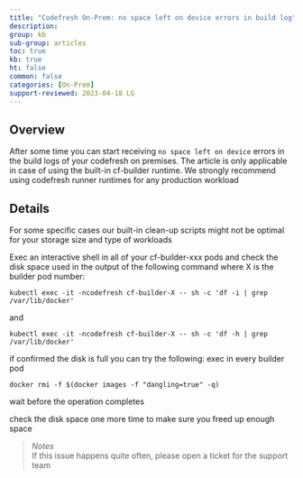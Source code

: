 ```yaml
---
title: "Codefresh On-Prem: no space left on device errors in build log"
description: 
group: kb
sub-group: articles
toc: true
kb: true
ht: false
common: false
categories: [On-Prem]
support-reviewed: 2023-04-18 LG
---
```


## Overview

After some time you can start receiving `no space left on device` errors in the build logs of your codefresh on premises. The article is only applicable in case of using the built-in cf-builder runtime. We strongly recommend using codefresh runner runtimes for any production workload

## Details

For some specific cases our built-in clean-up scripts might not be optimal for your storage size and type of workloads

Exec an interactive shell in all of your cf-builder-xxx pods and check the disk space used in the output of the following command where X is the builder pod number:

`kubectl exec -it -ncodefresh cf-builder-X -- sh -c 'df -i | grep /var/lib/docker'`

and

`kubectl exec -it -ncodefresh cf-builder-X -- sh -c 'df -h | grep /var/lib/docker'`

if confirmed the disk is full you can try the following: exec in every builder pod

`docker rmi -f $(docker images -f "dangling=true" -q)`  

wait before the operation completes

check the disk space one more time to make sure you freed up enough space

>_Notes_  
>If this issue happens quite often, please open a ticket for the support team
